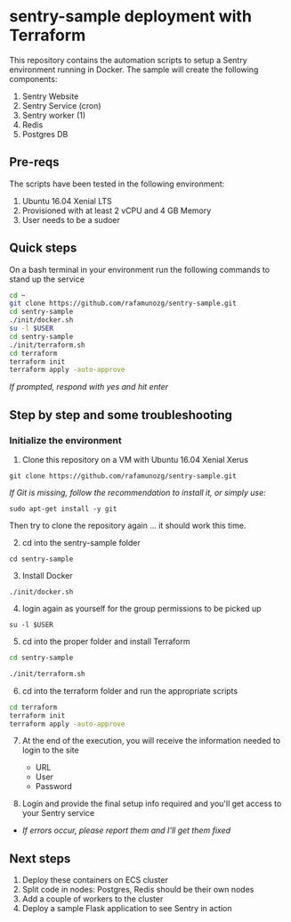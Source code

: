 # sentry-sample deployment with Terraform
This repository contains the automation scripts to setup a Sentry environment running in Docker.
The sample will create the following components:
1. Sentry Website
1. Sentry Service (cron)
1. Sentry worker (1)
1. Redis
1. Postgres DB

## Pre-reqs
The scripts have been tested in the following environment:
1. Ubuntu 16.04 Xenial LTS
1. Provisioned with at least 2 vCPU and 4 GB Memory
1. User needs to be a sudoer

## Quick steps
On a bash terminal in your environment run the following commands to stand up the service

```bash
cd ~
git clone https://github.com/rafamunozg/sentry-sample.git
cd sentry-sample
./init/docker.sh
su -l $USER
cd sentry-sample
./init/terraform.sh
cd terraform
terraform init
terraform apply -auto-approve
```
*If prompted, respond with yes and hit enter*

## Step by step and some troubleshooting

### Initialize the environment

1. Clone this repository on a VM with Ubuntu 16.04 Xenial Xerus
  
`git clone https://github.com/rafamunozg/sentry-sample.git`
 
_If Git is missing, follow the recommendation to install it, or simply use:_
  
`sudo apt-get install -y git `
  
Then try to clone the repository again ... it should work this time.
  
2. cd into the sentry-sample folder

`cd sentry-sample`

3. Install Docker

`./init/docker.sh`

4. login again as yourself for the group permissions to be picked up

`su -l $USER`

5. cd into the proper folder and install Terraform

```bash
cd sentry-sample

./init/terraform.sh
```

6. cd into the terraform folder and run the appropriate scripts

```bash
cd terraform
terraform init
terraform apply -auto-approve
```

7. At the end of the execution, you will receive the information needed to login to the site
    * URL 
    * User
    * Password 

8. Login and provide the final setup info required and you'll get access to your Sentry service

* _If errors occur, please report them and I'll get them fixed_

## Next steps
1. Deploy these containers on ECS cluster
1. Split code in nodes: Postgres, Redis should be their own nodes
1. Add a couple of workers to the cluster
1. Deploy a sample Flask application to see Sentry in action
